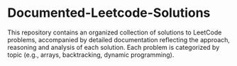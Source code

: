 # Documented-Leetcode-Solutions
This repository contains an organized collection of solutions to LeetCode problems, accompanied by detailed documentation reflecting the approach, reasoning and analysis of each solution. Each problem is categorized by topic (e.g., arrays, backtracking, dynamic programming).
